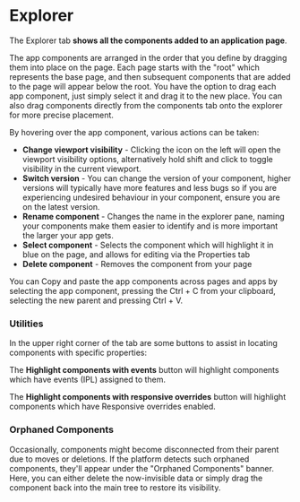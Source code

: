 # Explorer 

The Explorer tab **shows all the components added to an application page**. 

The app components are arranged in the order that you define by dragging them into place on the page. Each page starts with the "root" which represents the base page, and then subsequent components that are added to the page will appear below the root. You have the option to drag each app component, just simply select it and drag it to the new place. You can also drag components directly from the components tab onto the explorer for more precise placement.

By hovering over the app component, various actions can be taken:
- **Change viewport visibility** - Clicking the icon on the left will open the viewport visibility options, alternatively hold shift and click to toggle visibility in the current viewport.
- **Switch version** - You can change the version of your component, higher versions will typically have more features and less bugs so if you are experiencing undesired behaviour in your component, ensure you are on the latest version.
- **Rename component** - Changes the name in the explorer pane, naming your components make them easier to identify and is more important the larger your app gets.
- **Select component** - Selects the component which will highlight it in blue on the page, and allows for editing via the Properties tab
- **Delete component** - Removes the component from your page

You can Copy and paste the app components across pages and apps by selecting the app component, pressing the Ctrl + C from your clipboard, selecting the new parent and pressing Ctrl + V. 

### Utilities
In the upper right corner of the tab are some buttons to assist in locating components with specific properties:

The **Highlight components with events** button will highlight components which have events (IPL) assigned to them.

The **Highlight components with responsive overrides** button will highlight components which have Responsive overrides enabled.

### Orphaned Components
Occasionally, components might become disconnected from their parent due to moves or deletions. If the platform detects such orphaned components, they'll appear under the "Orphaned Components" banner. Here, you can either delete the now-invisible data or simply drag the component back into the main tree to restore its visibility.